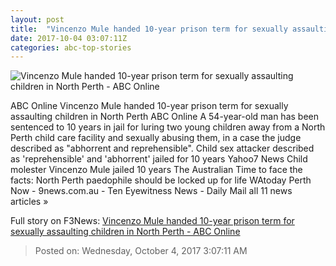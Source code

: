 ```yaml
---
layout: post
title:  "Vincenzo Mule handed 10-year prison term for sexually assaulting children in North Perth - ABC Online"
date: 2017-10-04 03:07:11Z
categories: abc-top-stories
---
```


![Vincenzo Mule handed 10-year prison term for sexually assaulting children in North Perth - ABC Online](http://www.abc.net.au/news/image/7347940-1x1-700x700.jpg)

ABC Online Vincenzo Mule handed 10-year prison term for sexually assaulting children in North Perth ABC Online A 54-year-old man has been sentenced to 10 years in jail for luring two young children away from a North Perth child care facility and sexually abusing them, in a case the judge described as "abhorrent and reprehensible". Child sex attacker described as 'reprehensible' and 'abhorrent' jailed for 10 years Yahoo7 News Child molester Vincenzo Mule jailed 10 years The Australian Time to face the facts: North Perth paedophile should be locked up for life WAtoday Perth Now - 9news.com.au - Ten Eyewitness News - Daily Mail all 11 news articles »


Full story on F3News: [Vincenzo Mule handed 10-year prison term for sexually assaulting children in North Perth - ABC Online](http://www.f3nws.com/n/MXuBfG)

> Posted on: Wednesday, October 4, 2017 3:07:11 AM
